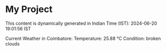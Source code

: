 # My Project

This content is dynamically generated in Indian Time (IST): 2024-06-20 19:01:56 IST


Current Weather in Coimbatore:
Temperature: 25.88 °C
Condition: broken clouds
